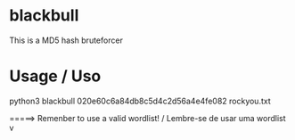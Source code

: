 # blackbull
This is a MD5 hash bruteforcer



# Usage / Uso

python3 blackbull 020e60c6a84db8c5d4c2d56a4e4fe082 rockyou.txt

=====> Remenber to use a valid wordlist! / Lembre-se de usar uma wordlist v
